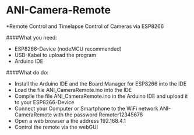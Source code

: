 # ANI-Camera-Remote
*Remote Control and Timelapse Control of Cameras via ESP8266

####What you need:
- ESP8266-Device (nodeMCU recommended)
- USB-Kabel to upload the program
- Arduino IDE

####What do do:
- Install the Arduino IDE and the Board Manager for ESP8266 into the IDE
- Load the file ANI_CameraRemote.ino into the IDE
- Compile the file ANI_CameraRemote.ino in the Arduino IDE and upload it to your ESP8266-Device
- Connect your Computer or Smartphone to the WiFi network ANI-CameraRemote with the password Remoter12345678
- Open a web browser a the address 192.168.4.1
- Control the remote via the webGUI

